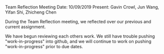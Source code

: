 Team Reflection Meeting
Date: 10/09/2019
Present: Gavin Crowl, Jun Wang, Yifan Shi, Zhicheng Chen

During the Team Reflection meeting, we reflected over our previous and current assignment. 

We have begun reviewing each others work. We still have trouble pushing "work-in-progress" into github, and we will continue to work on pushing "work-in-progress" prior to due dates. 